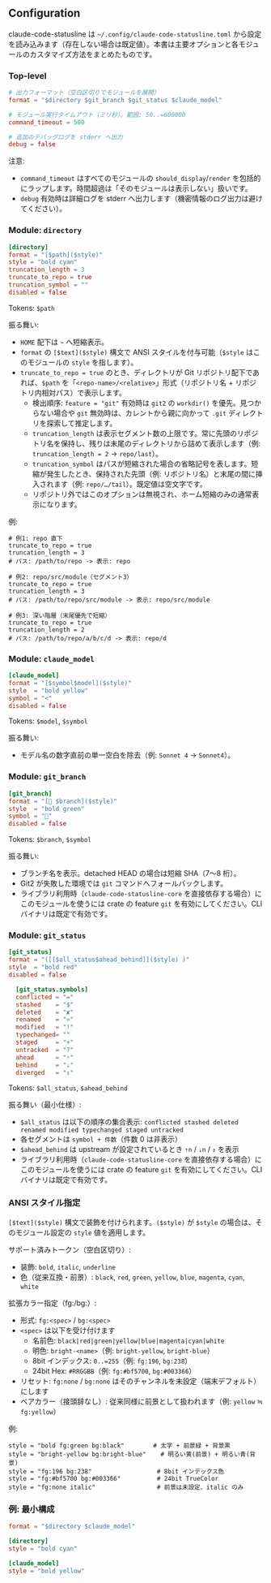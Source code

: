 ## Configuration

claude-code-statusline は `~/.config/claude-code-statusline.toml` から設定を読み込みます（存在しない場合は既定値）。本書は主要オプションと各モジュールのカスタマイズ方法をまとめたものです。

### Top-level

```toml
# 出力フォーマット（空白区切りでモジュールを展開）
format = "$directory $git_branch $git_status $claude_model"

# モジュール実行タイムアウト（ミリ秒）。範囲: 50..=600000
command_timeout = 500

# 追加のデバッグログを stderr へ出力
debug = false
```

注意:
- `command_timeout` はすべてのモジュールの `should_display`/`render` を包括的にラップします。時間超過は「そのモジュールは表示しない」扱いです。
- `debug` 有効時は詳細ログを stderr へ出力します（機密情報のログ出力は避けてください）。

### Module: `directory`

```toml
[directory]
format = "[$path]($style)"
style = "bold cyan"
truncation_length = 3
truncate_to_repo = true
truncation_symbol = ""
disabled = false
```

Tokens: `$path`

振る舞い:
- `HOME` 配下は `~` へ短縮表示。
- `format` の `[$text]($style)` 構文で ANSI スタイルを付与可能（`$style` はこのモジュールの `style` を指します）。
 - `truncate_to_repo = true` のとき、ディレクトリが Git リポジトリ配下であれば、`$path` を「`<repo-name>/<relative>`」形式（リポジトリ名 + リポジトリ内相対パス）で表示します。
   - 検出順序: `feature = "git"` 有効時は `git2` の `workdir()` を優先。見つからない場合や `git` 無効時は、カレントから親に向かって `.git` ディレクトリを探索して推定します。
   - `truncation_length` は表示セグメント数の上限です。常に先頭のリポジトリ名を保持し、残りは末尾のディレクトリから詰めて表示します（例: `truncation_length = 2` → `repo/last`）。
   - `truncation_symbol` はパスが短縮された場合の省略記号を表します。短縮が発生したとき、保持された先頭（例: リポジトリ名）と末尾の間に挿入されます（例: `repo/…/tail`）。既定値は空文字です。
   - リポジトリ外ではこのオプションは無視され、ホーム短縮のみの通常表示になります。

例:

```
# 例1: repo 直下
truncate_to_repo = true
truncation_length = 3
# パス: /path/to/repo -> 表示: repo

# 例2: repo/src/module（セグメント3）
truncate_to_repo = true
truncation_length = 3
# パス: /path/to/repo/src/module -> 表示: repo/src/module

# 例3: 深い階層（末尾優先で短縮）
truncate_to_repo = true
truncation_length = 2
# パス: /path/to/repo/a/b/c/d -> 表示: repo/d
```

### Module: `claude_model`

```toml
[claude_model]
format = "[$symbol$model]($style)"
style  = "bold yellow"
symbol = "<"
disabled = false
```

Tokens: `$model`, `$symbol`

振る舞い:
- モデル名の数字直前の単一空白を除去（例: `Sonnet 4` → `Sonnet4`）。

### Module: `git_branch`

```toml
[git_branch]
format = "[🌿 $branch]($style)"
style  = "bold green"
symbol = "🌿"
disabled = false
```

Tokens: `$branch`, `$symbol`

振る舞い:
- ブランチ名を表示。detached HEAD の場合は短縮 SHA（7〜8 桁）。
- Git2 が失敗した環境では `git` コマンドへフォールバックします。
 - ライブラリ利用時（`claude-code-statusline-core` を直接依存する場合）にこのモジュールを使うには
   crate の feature `git` を有効にしてください。CLI バイナリは既定で有効です。

### Module: `git_status`

```toml
[git_status]
format = "([[$all_status$ahead_behind]]($style) )"
style  = "bold red"
disabled = false

  [git_status.symbols]
  conflicted = "="
  stashed    = "$"
  deleted    = "✘"
  renamed    = "»"
  modified   = "!"
  typechanged= ""
  staged     = "+"
  untracked  = "?"
  ahead      = "⇡"
  behind     = "⇣"
  diverged   = "⇕"
```

Tokens: `$all_status`, `$ahead_behind`

振る舞い（最小仕様）:
- `$all_status` は以下の順序の集合表示: `conflicted stashed deleted renamed modified typechanged staged untracked`
- 各セグメントは `symbol + 件数`（件数 0 は非表示）
- `$ahead_behind` は upstream が設定されているとき `⇡n` / `⇣n` / `⇕` を表示
 - ライブラリ利用時（`claude-code-statusline-core` を直接依存する場合）にこのモジュールを使うには
   crate の feature `git` を有効にしてください。CLI バイナリは既定で有効です。

### ANSI スタイル指定

`[$text]($style)` 構文で装飾を付けられます。`($style)` が `$style` の場合は、そのモジュール設定の `style` 値を適用します。

サポート済みトークン（空白区切り）:
- 装飾: `bold`, `italic`, `underline`
- 色（従来互換・前景）: `black`, `red`, `green`, `yellow`, `blue`, `magenta`, `cyan`, `white`

拡張カラー指定（fg:/bg:）:
- 形式: `fg:<spec>` / `bg:<spec>`
- `<spec>` は以下を受け付けます
  - 名前色: `black|red|green|yellow|blue|magenta|cyan|white`
  - 明色: `bright-<name>`（例: `bright-yellow`, `bright-blue`）
  - 8bit インデックス: `0..=255`（例: `fg:196`, `bg:238`）
  - 24bit Hex: `#RRGGBB`（例: `fg:#bf5700`, `bg:#003366`）
- リセット: `fg:none` / `bg:none` はそのチャンネルを未設定（端末デフォルト）にします
- ベアカラー（接頭辞なし）: 従来同様に前景として扱われます（例: `yellow` ≒ `fg:yellow`）

例:

```
style = "bold fg:green bg:black"        # 太字 + 前景緑 + 背景黒
style = "bright-yellow bg:bright-blue"    # 明るい黄(前景) + 明るい青(背景)
style = "fg:196 bg:238"                  # 8bit インデックス色
style = "fg:#bf5700 bg:#003366"          # 24bit TrueColor
style = "fg:none italic"                 # 前景は未設定、italic のみ
```

### 例: 最小構成

```toml
format = "$directory $claude_model"

[directory]
style = "bold cyan"

[claude_model]
style = "bold yellow"
```
